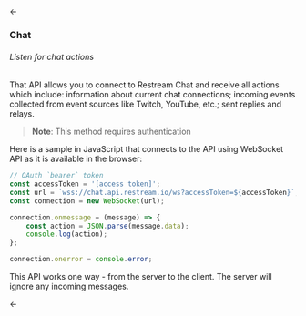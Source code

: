 <-
### <a name="chat-getting-started"></a>Chat
###### Listen for chat actions

That API allows you to connect to Restream Chat and receive all actions which include: information about current chat connections; incoming events collected from event sources like Twitch, YouTube, etc.; sent replies and relays.

> <span class="warning" /> **Note**: This method requires authentication

Here is a sample in JavaScript that connects to the API using WebSocket API as it is available in the browser:

```javascript
// OAuth `bearer` token
const accessToken = '[access token]';
const url = `wss://chat.api.restream.io/ws?accessToken=${accessToken}`;
const connection = new WebSocket(url);

connection.onmessage = (message) => {
    const action = JSON.parse(message.data);
    console.log(action);
};

connection.onerror = console.error;
```

This API works one way - from the server to the client. The server will ignore any incoming messages.

<-
